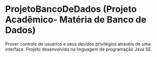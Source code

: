 # ProjetoBancoDeDados (Projeto Acadêmico- Matéria de Banco de Dados)

Prover controle de usuários e seus devidos privilégios atravéis de uma interface.
Projeto desenvolvido na linguagem de programação Java SE.
